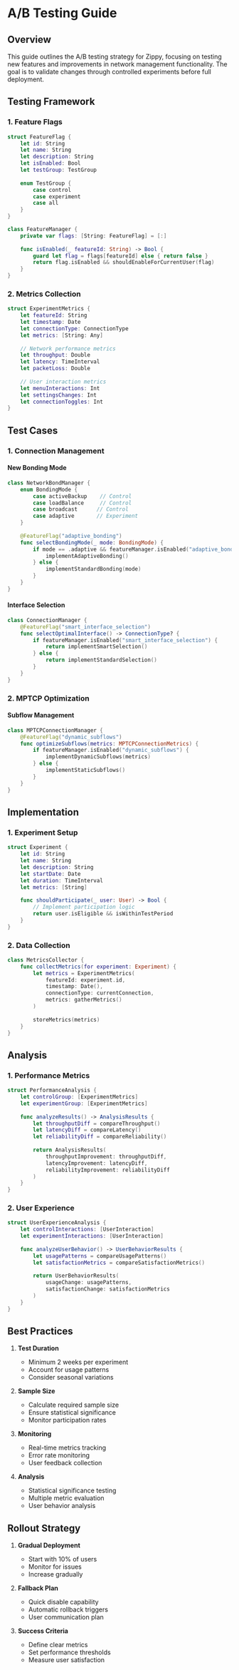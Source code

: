 # A/B Testing Guide

## Overview

This guide outlines the A/B testing strategy for Zippy, focusing on testing new features and improvements in network management functionality. The goal is to validate changes through controlled experiments before full deployment.

## Testing Framework

### 1. Feature Flags

```swift
struct FeatureFlag {
    let id: String
    let name: String
    let description: String
    let isEnabled: Bool
    let testGroup: TestGroup
    
    enum TestGroup {
        case control
        case experiment
        case all
    }
}

class FeatureManager {
    private var flags: [String: FeatureFlag] = [:]
    
    func isEnabled(_ featureId: String) -> Bool {
        guard let flag = flags[featureId] else { return false }
        return flag.isEnabled && shouldEnableForCurrentUser(flag)
    }
}
```

### 2. Metrics Collection

```swift
struct ExperimentMetrics {
    let featureId: String
    let timestamp: Date
    let connectionType: ConnectionType
    let metrics: [String: Any]
    
    // Network performance metrics
    let throughput: Double
    let latency: TimeInterval
    let packetLoss: Double
    
    // User interaction metrics
    let menuInteractions: Int
    let settingsChanges: Int
    let connectionToggles: Int
}
```

## Test Cases

### 1. Connection Management

#### New Bonding Mode
```swift
class NetworkBondManager {
    enum BondingMode {
        case activeBackup    // Control
        case loadBalance     // Control
        case broadcast      // Control
        case adaptive       // Experiment
    }
    
    @FeatureFlag("adaptive_bonding")
    func selectBondingMode(_ mode: BondingMode) {
        if mode == .adaptive && featureManager.isEnabled("adaptive_bonding") {
            implementAdaptiveBonding()
        } else {
            implementStandardBonding(mode)
        }
    }
}
```

#### Interface Selection
```swift
class ConnectionManager {
    @FeatureFlag("smart_interface_selection")
    func selectOptimalInterface() -> ConnectionType? {
        if featureManager.isEnabled("smart_interface_selection") {
            return implementSmartSelection()
        } else {
            return implementStandardSelection()
        }
    }
}
```

### 2. MPTCP Optimization

#### Subflow Management
```swift
class MPTCPConnectionManager {
    @FeatureFlag("dynamic_subflows")
    func optimizeSubflows(metrics: MPTCPConnectionMetrics) {
        if featureManager.isEnabled("dynamic_subflows") {
            implementDynamicSubflows(metrics)
        } else {
            implementStaticSubflows()
        }
    }
}
```

## Implementation

### 1. Experiment Setup

```swift
struct Experiment {
    let id: String
    let name: String
    let description: String
    let startDate: Date
    let duration: TimeInterval
    let metrics: [String]
    
    func shouldParticipate(_ user: User) -> Bool {
        // Implement participation logic
        return user.isEligible && isWithinTestPeriod
    }
}
```

### 2. Data Collection

```swift
class MetricsCollector {
    func collectMetrics(for experiment: Experiment) {
        let metrics = ExperimentMetrics(
            featureId: experiment.id,
            timestamp: Date(),
            connectionType: currentConnection,
            metrics: gatherMetrics()
        )
        
        storeMetrics(metrics)
    }
}
```

## Analysis

### 1. Performance Metrics

```swift
struct PerformanceAnalysis {
    let controlGroup: [ExperimentMetrics]
    let experimentGroup: [ExperimentMetrics]
    
    func analyzeResults() -> AnalysisResults {
        let throughputDiff = compareThroughput()
        let latencyDiff = compareLatency()
        let reliabilityDiff = compareReliability()
        
        return AnalysisResults(
            throughputImprovement: throughputDiff,
            latencyImprovement: latencyDiff,
            reliabilityImprovement: reliabilityDiff
        )
    }
}
```

### 2. User Experience

```swift
struct UserExperienceAnalysis {
    let controlInteractions: [UserInteraction]
    let experimentInteractions: [UserInteraction]
    
    func analyzeUserBehavior() -> UserBehaviorResults {
        let usagePatterns = compareUsagePatterns()
        let satisfactionMetrics = compareSatisfactionMetrics()
        
        return UserBehaviorResults(
            usageChange: usagePatterns,
            satisfactionChange: satisfactionMetrics
        )
    }
}
```

## Best Practices

1. **Test Duration**
   - Minimum 2 weeks per experiment
   - Account for usage patterns
   - Consider seasonal variations

2. **Sample Size**
   - Calculate required sample size
   - Ensure statistical significance
   - Monitor participation rates

3. **Monitoring**
   - Real-time metrics tracking
   - Error rate monitoring
   - User feedback collection

4. **Analysis**
   - Statistical significance testing
   - Multiple metric evaluation
   - User behavior analysis

## Rollout Strategy

1. **Gradual Deployment**
   - Start with 10% of users
   - Monitor for issues
   - Increase gradually

2. **Fallback Plan**
   - Quick disable capability
   - Automatic rollback triggers
   - User communication plan

3. **Success Criteria**
   - Define clear metrics
   - Set performance thresholds
   - Measure user satisfaction